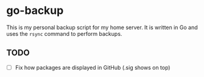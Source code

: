 # go-backup

This is my personal backup script for my home server. It is written in Go and uses the `rsync` command to perform backups.

## TODO
- [ ] Fix how packages are displayed in GitHub (.sig shows on top)
